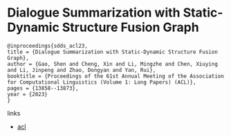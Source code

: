 # Dialogue Summarization with Static-Dynamic Structure Fusion Graph

```
@inproceedings{sdds_acl23,
title = {Dialogue Summarization with Static-Dynamic Structure Fusion Graph},
author = {Gao, Shen and Cheng, Xin and Li, Mingzhe and Chen, Xiuying and Li, Jinpeng and Zhao, Dongyan and Yan, Rui},
booktitle = {Proceedings of the 61st Annual Meeting of the Association for Computational Linguistics (Volume 1: Long Papers) (ACL)},
pages = {13858--13873},
year = {2023}
}
```

links
- [acl](https://aclanthology.org/2023.acl-long.775)
